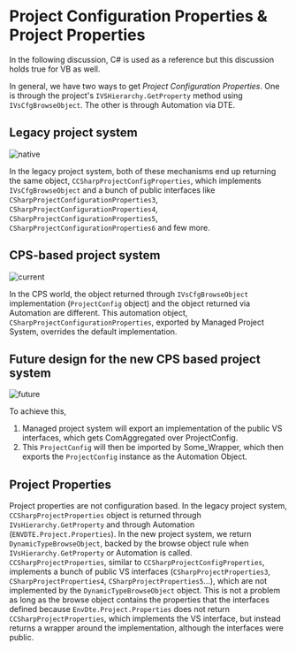 # Project Configuration Properties & Project Properties

In the following discussion, C# is used as a reference but this discussion holds true for VB as well.

In general, we have two ways to get _Project Configuration Properties_. One is through the project's `IVSHierarchy.GetProperty` method using `IVsCfgBrowseObject`. The other is through Automation via DTE.


## Legacy project system

![native](https://cloud.githubusercontent.com/assets/10550513/26130958/0df90f52-3a4c-11e7-8fd9-a3c50198148f.png)

In the legacy project system, both of these mechanisms end up returning the same object, `CCSharpProjectConfigProperties`, which implements `IVsCfgBrowseObject` and a bunch of public interfaces like `CSharpProjectConfigurationProperties3`, `CSharpProjectConfigurationProperties4`, `CSharpProjectConfigurationProperties5`, `CSharpProjectConfigurationProperties6` and few more.

## CPS-based project system

![current](https://cloud.githubusercontent.com/assets/10550513/26237643/dfc6113a-3c2a-11e7-87cc-c45acb42a6ff.png)

In the CPS world, the object returned through `IVsCfgBrowseObject` implementation (`ProjectConfig` object) and the object returned via Automation are different. This automation object, `CSharpProjectConfigurationProperties`, exported by Managed Project System, overrides the default implementation.

## Future design for the new CPS based project system

![future](https://cloud.githubusercontent.com/assets/10550513/26237655/ed3cb60c-3c2a-11e7-923f-9908ddc641a4.png)

To achieve this,

1. Managed project system will export an implementation of the public VS interfaces, which gets ComAggregated over ProjectConfig.
2. This `ProjectConfig` will then be imported by Some_Wrapper, which then exports the `ProjectConfig` instance as the Automation Object.

## Project Properties

Project properties are not configuration based. In the legacy project system, `CCSharpProjectProperties` object is returned through `IVsHierarchy.GetProperty` and through Automation (`ENVDTE.Project.Properties`). In the new project system, we return `DynamicTypeBrowseObject`, backed by the browse object rule when `IVsHierarchy.GetProperty` or Automation is called. `CCSharpProjectProperties`, similar to `CCSharpProjectConfigProperties`, implements a bunch of public VS interfaces (`CSharpProjectProperties3`, `CSharpProjectProperties4`, `CSharpProjectProperties5`...), which are not implemented by the `DynamicTypeBrowseObject` object. This is not a problem as long as the browse object contains the properties that the interfaces defined because `EnvDte.Project.Properties` does not return `CCSharpProjectProperties`, which implements the VS interface, but instead returns a wrapper around the implementation, although the interfaces were public.
